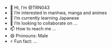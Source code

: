 - 👋 Hi, I’m @TRN043
- 👀 I’m interested in manhwa, manga and animes
- 🌱 I’m currently learning Japanese 
- 💞️ I’m looking to collaborate on ...
- 📫 How to reach me ...
- 😄 Pronouns: Male
- ⚡ Fun fact: ...
  

<!---
TRN043/TRN043 is a ✨ special ✨ repository because its `README.md` (this file) appears on your GitHub profile.
You can click the Preview link to take a look at your changes.
--->

